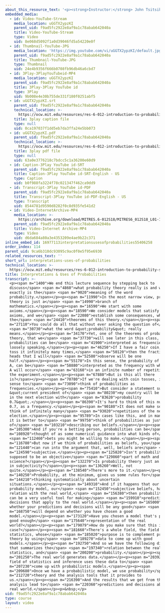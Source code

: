 ```yaml
---
about_this_resource_text: '<p><strong>Instructor:</strong> John Tsitsiklis</p>'
embedded_media:
  - id: Video-YouTube-Stream
    media_location: uGGTX2ypzKI
    parent_uid: f9ad5fc2922e8af9a1c78abab642040a
    title: Video-YouTube-Stream
    type: Video
    uid: 8e068d5092f1a0d39046fd5a54220e0f
  - id: Thumbnail-YouTube-JPG
    media_location: 'https://img.youtube.com/vi/uGGTX2ypzKI/default.jpg'
    parent_uid: f9ad5fc2922e8af9a1c78abab642040a
    title: Thumbnail-YouTube-JPG
    type: Thumbnail
    uid: 24e4b9356f666b0708fb96db46a6cbd7
  - id: 3Play-3PlayYouTubeid-MP4
    media_location: uGGTX2ypzKI
    parent_uid: f9ad5fc2922e8af9a1c78abab642040a
    title: 3Play-3Play YouTube id
    type: 3Play
    uid: 9b008e4e30b755de331f180f0251abf5
  - id: uGGTX2ypzKI.srt
    parent_uid: f9ad5fc2922e8af9a1c78abab642040a
    technical_location: >-
      https://ocw.mit.edu/resources/res-6-012-introduction-to-probability-spring-2018/part-i-the-fundamentals/interpretations-uses-of-probabilities/uGGTX2ypzKI.srt
    title: 3play caption file
    type: null
    uid: 0ca197037f1dd5eb7da3ffa24e5bb073
  - id: uGGTX2ypzKI.pdf
    parent_uid: f9ad5fc2922e8af9a1c78abab642040a
    technical_location: >-
      https://ocw.mit.edu/resources/res-6-012-introduction-to-probability-spring-2018/part-i-the-fundamentals/interpretations-uses-of-probabilities/uGGTX2ypzKI.pdf
    title: 3play pdf file
    type: null
    uid: 63a0e3776218c7bdcc5c1a36200e60d9
  - id: Caption-3Play YouTube id-SRT
    parent_uid: f9ad5fc2922e8af9a1c78abab642040a
    title: Caption-3Play YouTube id-SRT-English - US
    type: Caption
    uid: b0f988fa3224f78c021347f462ca9dd9
  - id: Transcript-3Play YouTube id-PDF
    parent_uid: f9ad5fc2922e8af9a1c78abab642040a
    title: Transcript-3Play YouTube id-PDF-English - US
    type: Transcript
    uid: 8544781d9590d8282f0c8d935fe541d2
  - id: Video-InternetArchive-MP4
    media_location: >-
      https://archive.org/download/MITRES.6-012S18/MITRES6_012S18_L01-10_300k.mp4
    parent_uid: f9ad5fc2922e8af9a1c78abab642040a
    title: Video-Internet Archive-MP4
    type: Video
    uid: d6da684a80a3e4353209e4ae9b22c371
inline_embed_id: 16977113interpretationsusesofprobabilities55406258
order_index: 114
parent_uid: 9ca6b310dc93095c9ac0f0e5f95e6930
related_resources_text: ''
short_url: interpretations-uses-of-probabilities
technical_location: >-
  https://ocw.mit.edu/resources/res-6-012-introduction-to-probability-spring-2018/part-i-the-fundamentals/interpretations-uses-of-probabilities
title: Interpretations & Uses of Probabilities
transcript: >-
  <p><span m="1400">We end this lecture sequence by stepping back to
  discuss</span> <span m="4860">what probability theory really is and what
  exactly is the</span> <span m="9020">meaning of the word
  probability.</span></p><p><span m="11990">In the most narrow view, probability
  theory is just a</span> <span m="14990">branch of
  mathematics.</span></p><p><span m="16590">We start with some
  axioms.</span></p><p><span m="18590">We consider models that satisfy these
  axioms, and we</span> <span m="22080">establish some consequences, which are
  the</span> <span m="24410">theorems of this theory.</span></p><p><span
  m="27110">You could do all that without ever asking the question of</span>
  <span m="30730">what the word &quot;probability&quot; really
  means.</span></p><p><span m="34170">Yet, one of the theorems of probability
  theory, that we</span> <span m="37730">will see later in this class, is that
  probabilities can be</span> <span m="41900">interpreted as frequencies, very
  loosely speaking.</span></p><p><span m="46250">If I have a fair coin, and I
  toss it infinitely many times,</span> <span m="50120">then the fraction of
  heads that I will</span> <span m="52580">observe will be one
  half.</span></p><p><span m="55170">In this sense, the probability of an event,
  A, can be</span> <span m="58880">interpreted as the frequency with which event
  A will occur</span> <span m="63160">in an infinite number of repetitions of
  the experiment.</span></p><p><span m="67880">But is this all there
  is?</span></p><p><span m="70780">If we're dealing with coin tosses, it makes
  sense to</span> <span m="73090">think of probabilities as
  frequencies.</span></p><p><span m="75410">But consider a statement such as the
  &quot;current president of</span> <span m="80230">my country will be reelected
  in the next election with</span> <span m="83620">probability
  0.7&quot;.</span></p><p><span m="86390">It's hard to think of this number,
  0.7, as a frequency.</span></p><p><span m="90180">It does not make sense to
  think of infinitely many</span> <span m="93020">repetitions of the next
  election.</span></p><p><span m="95789">In cases like this, and in many others,
  it is better to</span> <span m="99750">think of probabilities as just some way
  of</span> <span m="103210">describing our beliefs.</span></p><p><span
  m="105300">And if you're a betting person, probabilities can be</span> <span
  m="108920">thought of as some numerical guidance into what kinds of</span>
  <span m="112460">bets you might be willing to make.</span></p><p><span
  m="116780">But now if we think of probabilities as beliefs, you</span> <span
  m="121440">can run into the argument that, well, beliefs are</span> <span
  m="124590">subjective.</span></p><p><span m="125820">Isn't probability theory
  supposed to be an objective</span> <span m="129860">part of math and
  science?</span></p><p><span m="132270">Is probability theory just an exercise
  in subjectivity?</span></p><p><span m="136260">Well, not
  quite.</span></p><p><span m="138540">There's more to it.</span></p><p><span
  m="140250">Probability, at the minimum, gives us some rules for</span> <span
  m="144210">thinking systematically about uncertain
  situations.</span></p><p><span m="149310">And if it happens that our
  probability model, our</span> <span m="152450">subjective beliefs, have some
  relation with the real world,</span> <span m="156380">then probability theory
  can be a very useful tool for making</span> <span m="159910">predictions and
  decisions that apply to the real world.</span></p><p><span m="165000">Now,
  whether your predictions and decisions will be any good</span> <span
  m="168750">will depend on whether you have chosen a good
  model.</span></p><p><span m="173120">Have you chosen a model that's provides a
  good enough</span> <span m="175640">representation of the real
  world?</span></p><p><span m="179079">How do you make sure that this is the
  case?</span></p><p><span m="181660">There's a whole field, the field of
  statistics, whose</span> <span m="185020">purpose is to complement probability
  theory by using</span> <span m="189270">data to come up with good
  models.</span></p><p><span m="192750">And so we have the following diagram
  that summarizes the</span> <span m="197340">relation between the real world,
  statistics, and</span> <span m="200200">probability.</span></p><p><span
  m="201250">The real world generates data.</span></p><p><span m="203920">The
  field of statistics and inference uses these data to</span> <span
  m="207230">come up with probabilistic models.</span></p><p><span
  m="209680">Once we have a probabilistic model, we use probability</span> <span
  m="212720">theory and the analysis tools that it provides to
  us.</span></p><p><span m="216390">And the results that we get from this
  analysis lead to</span> <span m="220360">predictions and decisions about the
  real world.</span></p><p>&nbsp;</p>
uid: f9ad5fc2922e8af9a1c78abab642040a
type: course
layout: video
---
```

